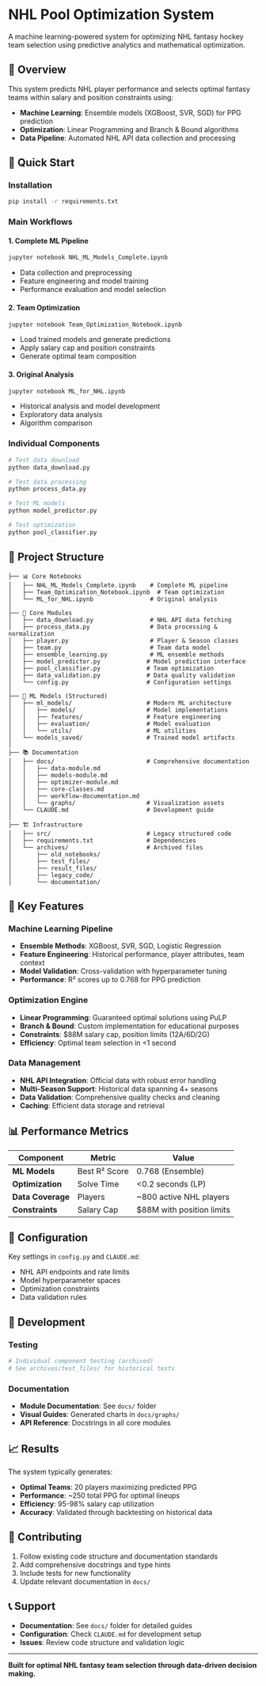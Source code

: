 # NHL Pool Optimization System

A machine learning-powered system for optimizing NHL fantasy hockey team selection using predictive analytics and mathematical optimization.

## 🏒 Overview

This system predicts NHL player performance and selects optimal fantasy teams within salary and position constraints using:
- **Machine Learning**: Ensemble models (XGBoost, SVR, SGD) for PPG prediction
- **Optimization**: Linear Programming and Branch & Bound algorithms
- **Data Pipeline**: Automated NHL API data collection and processing

## 🚀 Quick Start

### Installation
```bash
pip install -r requirements.txt
```

### Main Workflows

#### 1. Complete ML Pipeline
```bash
jupyter notebook NHL_ML_Models_Complete.ipynb
```
- Data collection and preprocessing
- Feature engineering and model training
- Performance evaluation and model selection

#### 2. Team Optimization
```bash
jupyter notebook Team_Optimization_Notebook.ipynb
```
- Load trained models and generate predictions
- Apply salary cap and position constraints
- Generate optimal team composition

#### 3. Original Analysis
```bash
jupyter notebook ML_for_NHL.ipynb
```
- Historical analysis and model development
- Exploratory data analysis
- Algorithm comparison

### Individual Components
```bash
# Test data download
python data_download.py

# Test data processing
python process_data.py

# Test ML models
python model_predictor.py

# Test optimization
python pool_classifier.py
```

## 📁 Project Structure

```
├── 📊 Core Notebooks
│   ├── NHL_ML_Models_Complete.ipynb    # Complete ML pipeline
│   ├── Team_Optimization_Notebook.ipynb  # Team optimization
│   └── ML_for_NHL.ipynb                # Original analysis
│
├── 🔧 Core Modules
│   ├── data_download.py                # NHL API data fetching
│   ├── process_data.py                 # Data processing & normalization
│   ├── player.py                       # Player & Season classes
│   ├── team.py                         # Team data model
│   ├── ensemble_learning.py            # ML ensemble methods
│   ├── model_predictor.py             # Model prediction interface
│   ├── pool_classifier.py             # Team optimization
│   ├── data_validation.py             # Data quality validation
│   └── config.py                      # Configuration settings
│
├── 🤖 ML Models (Structured)
│   ├── ml_models/                     # Modern ML architecture
│   │   ├── models/                    # Model implementations
│   │   ├── features/                  # Feature engineering
│   │   ├── evaluation/                # Model evaluation
│   │   └── utils/                     # ML utilities
│   └── models_saved/                  # Trained model artifacts
│
├── 📚 Documentation
│   ├── docs/                          # Comprehensive documentation
│   │   ├── data-module.md
│   │   ├── models-module.md
│   │   ├── optimizer-module.md
│   │   ├── core-classes.md
│   │   ├── workflow-documentation.md
│   │   └── graphs/                    # Visualization assets
│   └── CLAUDE.md                      # Development guide
│
├── 🏗️ Infrastructure
│   ├── src/                           # Legacy structured code
│   ├── requirements.txt               # Dependencies
│   └── archives/                      # Archived files
│       ├── old_notebooks/
│       ├── test_files/
│       ├── result_files/
│       ├── legacy_code/
│       └── documentation/
```

## 🎯 Key Features

### Machine Learning Pipeline
- **Ensemble Methods**: XGBoost, SVR, SGD, Logistic Regression
- **Feature Engineering**: Historical performance, player attributes, team context
- **Model Validation**: Cross-validation with hyperparameter tuning
- **Performance**: R² scores up to 0.768 for PPG prediction

### Optimization Engine
- **Linear Programming**: Guaranteed optimal solutions using PuLP
- **Branch & Bound**: Custom implementation for educational purposes
- **Constraints**: $88M salary cap, position limits (12A/6D/2G)
- **Efficiency**: Optimal team selection in <1 second

### Data Management
- **NHL API Integration**: Official data with robust error handling
- **Multi-Season Support**: Historical data spanning 4+ seasons
- **Data Validation**: Comprehensive quality checks and cleaning
- **Caching**: Efficient data storage and retrieval

## 📊 Performance Metrics

| Component | Metric | Value |
|-----------|--------|-------|
| **ML Models** | Best R² Score | 0.768 (Ensemble) |
| **Optimization** | Solve Time | <0.2 seconds (LP) |
| **Data Coverage** | Players | ~800 active NHL players |
| **Constraints** | Salary Cap | $88M with position limits |

## 🔧 Configuration

Key settings in `config.py` and `CLAUDE.md`:
- NHL API endpoints and rate limits
- Model hyperparameter spaces
- Optimization constraints
- Data validation rules

## 🚧 Development

### Testing
```bash
# Individual component testing (archived)
# See archives/test_files/ for historical tests
```

### Documentation
- **Module Documentation**: See `docs/` folder
- **Visual Guides**: Generated charts in `docs/graphs/`
- **API Reference**: Docstrings in all core modules

## 📈 Results

The system typically generates:
- **Optimal Teams**: 20 players maximizing predicted PPG
- **Performance**: ~250 total PPG for optimal lineups
- **Efficiency**: 95-98% salary cap utilization
- **Accuracy**: Validated through backtesting on historical data

## 🤝 Contributing

1. Follow existing code structure and documentation standards
2. Add comprehensive docstrings and type hints
3. Include tests for new functionality
4. Update relevant documentation in `docs/`

## 📞 Support

- **Documentation**: See `docs/` folder for detailed guides
- **Configuration**: Check `CLAUDE.md` for development setup
- **Issues**: Review code structure and validation logic

---

**Built for optimal NHL fantasy team selection through data-driven decision making.**